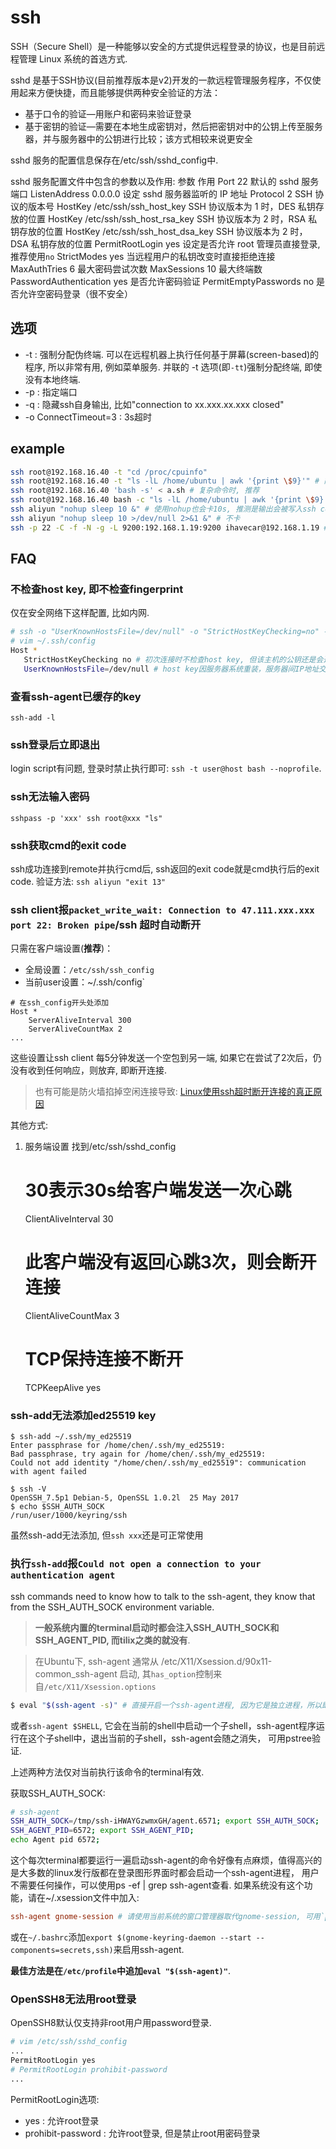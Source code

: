 # ssh
SSH（Secure Shell）是一种能够以安全的方式提供远程登录的协议，也是目前远程管理
Linux 系统的首选方式.

sshd 是基于SSH协议(目前推荐版本是v2)开发的一款远程管理服务程序，不仅使用起来方便快捷，而且能够提供两种安全验证的方法：
- 基于口令的验证—用账户和密码来验证登录
- 基于密钥的验证—需要在本地生成密钥对，然后把密钥对中的公钥上传至服务器，并与服务器中的公钥进行比较；该方式相较来说更安全

sshd 服务的配置信息保存在/etc/ssh/sshd_config中.

sshd 服务配置文件中包含的参数以及作用:
参数 作用
Port 22 默认的 sshd 服务端口
ListenAddress 0.0.0.0 设定 sshd 服务器监听的 IP 地址
Protocol 2 SSH 协议的版本号
HostKey /etc/ssh/ssh_host_key SSH 协议版本为 1 时，DES 私钥存放的位置
HostKey /etc/ssh/ssh_host_rsa_key SSH 协议版本为 2 时，RSA 私钥存放的位置
HostKey /etc/ssh/ssh_host_dsa_key SSH 协议版本为 2 时，DSA 私钥存放的位置
PermitRootLogin yes 设定是否允许 root 管理员直接登录, 推荐使用`no`
StrictModes yes 当远程用户的私钥改变时直接拒绝连接
MaxAuthTries 6 最大密码尝试次数
MaxSessions 10 最大终端数
PasswordAuthentication yes 是否允许密码验证
PermitEmptyPasswords no 是否允许空密码登录（很不安全）

## 选项
- -t : 强制分配伪终端. 可以在远程机器上执行任何基于屏幕(screen-based)的程序, 所以非常有用, 例如菜单服务. 并联的 -t 选项(即`-tt`)强制分配终端, 即使没有本地终端.
- -p : 指定端口
- -q : 隐藏ssh自身输出, 比如"connection to xx.xxx.xx.xxx closed"
- -o ConnectTimeout=3 : 3s超时

## example
```bash
ssh root@192.168.16.40 -t "cd /proc/cpuinfo"
ssh root@192.168.16.40 -t "ls -lL /home/ubuntu | awk '{print \$9}'" # 简单命令时推荐, 此时需要转义否则结果会与预期不符.
ssh root@192.168.16.40 'bash -s' < a.sh # 复杂命令时, 推荐
ssh root@192.168.16.40 bash -c "ls -lL /home/ubuntu | awk '{print \$9}'" # 此时的执行结果不正确, 因此不能使用`bash -c "xxx"`的形式
ssh aliyun "nohup sleep 10 &" # 使用nohup也会卡10s, 推测是输出会被写入ssh conn导致
ssh aliyun "nohup sleep 10 >/dev/null 2>&1 &" # 不卡
ssh -p 22 -C -f -N -g -L 9200:192.168.1.19:9200 ihavecar@192.168.1.19 # 将发往本机（192.168.1.15）的 9200 端口访问转发到 192.168.1.19 的 9200 端口
```

## FAQ
### 不检查host key, 即不检查fingerprint
仅在安全网络下这样配置, 比如内网.

```bash
# ssh -o "UserKnownHostsFile=/dev/null" -o "StrictHostKeyChecking=no" -o ConnectTimeout=10 user@host
# vim ~/.ssh/config
Host *
   StrictHostKeyChecking no # 初次连接时不检查host key, 但该主机的公钥还是会追加到文件 ~/.ssh/known_hosts 中
   UserKnownHostsFile=/dev/null # host key因服务器系统重装，服务器间IP地址交换，DHCP，虚拟机重建，中间人劫持等出现变更也不提示. 即不加入KnownHostsFile
```

### 查看ssh-agent已缓存的key
`ssh-add -l`

### ssh登录后立即退出
login script有问题, 登录时禁止执行即可: `ssh -t user@host bash --noprofile`.

### ssh无法输入密码
`sshpass -p 'xxx' ssh root@xxx "ls"`

### ssh获取cmd的exit code
ssh成功连接到remote并执行cmd后, ssh返回的exit code就是cmd执行后的exit code. 验证方法: `ssh aliyun "exit 13"`

### ssh client报`packet_write_wait: Connection to 47.111.xxx.xxx port 22: Broken pipe`/ssh 超时自动断开
只需在客户端设置(**推荐**)：
- 全局设置：`/etc/ssh/ssh_config`
- 当前user设置：~/.ssh/config`

```
# 在ssh_config开头处添加
Host *
    ServerAliveInterval 300
    ServerAliveCountMax 2
...
```

这些设置让ssh client 每5分钟发送一个空包到另一端, 如果它在尝试了2次后，仍没有收到任何响应，则放弃, 即断开连接.

> 也有可能是防火墙掐掉空闲连接导致: [Linux使用ssh超时断开连接的真正原因](http://bluebiu.com/blog/linux-ssh-session-alive.html)

其他方式:
1. 服务端设置
    找到/etc/ssh/sshd_config

    # 30表示30s给客户端发送一次心跳
    ClientAliveInterval 30
    # 此客户端没有返回心跳3次，则会断开连接
    ClientAliveCountMax 3
    # TCP保持连接不断开
    TCPKeepAlive yes



### ssh-add无法添加ed25519 key
```
$ ssh-add ~/.ssh/my_ed25519
Enter passphrase for /home/chen/.ssh/my_ed25519:
Bad passphrase, try again for /home/chen/.ssh/my_ed25519:
Could not add identity "/home/chen/.ssh/my_ed25519": communication with agent failed

$ ssh -V
OpenSSH_7.5p1 Debian-5, OpenSSL 1.0.2l  25 May 2017
$ echo $SSH_AUTH_SOCK
/run/user/1000/keyring/ssh
```

虽然ssh-add无法添加, 但`ssh xxx`还是可正常使用

### 执行`ssh-add`报`Could not open a connection to your authentication agent`
ssh commands need to know how to talk to the ssh-agent, they know that from the SSH_AUTH_SOCK environment variable.

> **一般系统内置的terminal启动时都会注入SSH_AUTH_SOCK和SSH_AGENT_PID, 而tilix之类的就没有**.

> 在Ubuntu下, ssh-agent 通常从 /etc/X11/Xsession.d/90x11-common_ssh-agent 启动, 其`has_option`控制来自`/etc/X11/Xsession.options`

```bash
$ eval "$(ssh-agent -s)" # 直接开启一个ssh-agent进程, 因为它是独立进程，所以即使用户退出当前shell连接，它依然存在. `ssh-agent -s`是启动ssh-agent并输出启用其环境变量的bash script.
```
或者`ssh-agent $SHELL`, 它会在当前的shell中启动一个子shell，ssh-agent程序运行在这个子shell中，退出当前的子shell，ssh-agent会随之消失， 可用pstree验证.

上述两种方法仅对当前执行该命令的terminal有效.

获取SSH_AUTH_SOCK:
```bash
# ssh-agent 
SSH_AUTH_SOCK=/tmp/ssh-iHWAYGzwmxGH/agent.6571; export SSH_AUTH_SOCK;
SSH_AGENT_PID=6572; export SSH_AGENT_PID;
echo Agent pid 6572;
```

这个每次terminal都要运行一遍启动ssh-agent的命令好像有点麻烦，值得高兴的是大多数的linux发行版都在登录图形界面时都会启动一个ssh-agent进程， 用户不需要任何操作，可以使用ps -ef | grep ssh-agent查看. 如果系统没有这个功能，请在~/.xsession文件中加入:
```conf
ssh-agent gnome-session # 请使用当前系统的窗口管理器取代gnome-session, 可用`ps aux|grep -i session`查找对应的session
```

或在`~/.bashrc`添加`export $(gnome-keyring-daemon --start --components=secrets,ssh)`来启用ssh-agent.

**最佳方法是在`/etc/profile`中追加`eval "$(ssh-agent)"`**.

### OpenSSH8无法用root登录
OpenSSH8默认仅支持非root用户用password登录.

```bash
# vim /etc/ssh/sshd_config
...
PermitRootLogin yes
# PermitRootLogin prohibit-password
...
```

PermitRootLogin选项:
- yes : 允许root登录
- prohibit-password : 允许root登录, 但是禁止root用密码登录